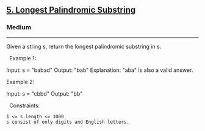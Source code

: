 <h2><a href="https://leetcode.com/problems/longest-palindromic-substring/">5. Longest Palindromic Substring</a></h2><h3>Medium</h3><hr>Given a string s, return the longest palindromic substring in s.

 
Example 1:

Input: s = "babad"
Output: "bab"
Explanation: "aba" is also a valid answer.


Example 2:

Input: s = "cbbd"
Output: "bb"


 
Constraints:


	1 <= s.length <= 1000
	s consist of only digits and English letters.

